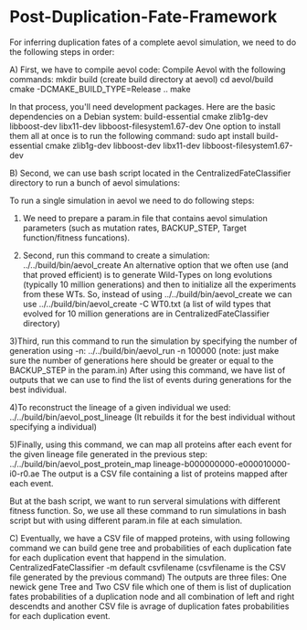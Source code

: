 # Post-Duplication-Fate-Framework




For inferring duplication fates of a complete aevol simulation, we need to do the following steps in order:

A) First, we have to compile aevol code: 
Compile Aevol with the following commands:
  mkdir build (create build directory at aevol)
  cd aevol/build
  cmake -DCMAKE_BUILD_TYPE=Release ..
  make

In that process, you'll need development packages.
Here are the basic dependencies on a Debian system:
  build-essential
  cmake
  zlib1g-dev
  libboost-dev
  libx11-dev
  libboost-filesystem1.67-dev
One option to install them all at once is to run the following command:
sudo apt install build-essential cmake zlib1g-dev libboost-dev libx11-dev libboost-filesystem1.67-dev

B) Second, we can use bash script located in the CentralizedFateClassifier directory to run a bunch of aevol simulations:

To run a single simulation in aevol we need to do following steps:

  1) We need to prepare a param.in file that contains aevol simulation parameters (such as mutation rates, BACKUP_STEP, Target function/fitness funcations).
  
  2) Second, run this command to create a simulation:   ../../build/bin/aevol_create
    An alternative option that we often use (and that proved efficient) is to generate Wild-Types on long evolutions (typically 10 million generations) and then to initialize all the experiments from these WTs.
    So, instead of using ../../build/bin/aevol_create we can use ../../build/bin/aevol_create -C WT0.txt (a list of wild types that evolved for 10 million generations are in CentralizedFateClassifier directory)
  
  3)Third, run this command to run the simulation by specifying the number of generation using -n: ../../build/bin/aevol_run -n 100000 (note: just make sure the number of generations here should be greater or equal to the BACKUP_STEP in the param.in) 
    After using this command, we have list of outputs that we can use to find the list of events during generations for the best individual.
    
  4)To reconstruct the lineage of a given individual we used: ../../build/bin/aevol_post_lineage (It rebuilds it for the best individual without specifying a individual)
  
  5)Finally, using this command, we can map all proteins after each event for the given lineage file generated in the previous step: ../../build/bin/aevol_post_protein_map lineage-b000000000-e000010000-i0-r0.ae
    The output is a CSV file containing a list of proteins mapped after each event.

But at the bash script, we want to run serveral simulations with different fitness function. So, we use all these command to run simulations in bash script but with using different param.in file at each simulation. 

C) Eventually, we have a CSV file of mapped proteins, with using following command we can build gene tree and probabilities of each duplication fate for each duplication event that happend in the simulation.
   CentralizedFateClassifier -m default csvfilename (csvfilename is the CSV file generated by the previous command)
   The outputs are three files: One newick gene Tree and Two CSV file which one of them is list of duplication fates probabilities of a duplication node and all combination of left and right descendts and another CSV file is avrage of duplication fates probabilities for each duplication event.

